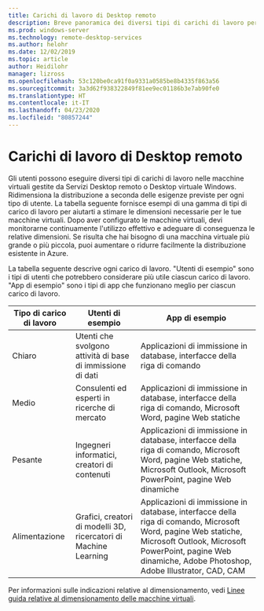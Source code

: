 ```yaml
---
title: Carichi di lavoro di Desktop remoto
description: Breve panoramica dei diversi tipi di carichi di lavoro per le macchine virtuali gestite da Desktop remoto.
ms.prod: windows-server
ms.technology: remote-desktop-services
ms.author: helohr
ms.date: 12/02/2019
ms.topic: article
author: Heidilohr
manager: lizross
ms.openlocfilehash: 53c120be0ca91f0a9331a0585be8b4335f863a56
ms.sourcegitcommit: 3a3d62f938322849f81ee9ec01186b3e7ab90fe0
ms.translationtype: HT
ms.contentlocale: it-IT
ms.lasthandoff: 04/23/2020
ms.locfileid: "80857244"
---
```

# <a name="remote-desktop-workloads"></a>Carichi di lavoro di Desktop remoto

Gli utenti possono eseguire diversi tipi di carichi di lavoro nelle macchine virtuali gestite da Servizi Desktop remoto o Desktop virtuale Windows. Ridimensiona la distribuzione a seconda delle esigenze previste per ogni tipo di utente. La tabella seguente fornisce esempi di una gamma di tipi di carico di lavoro per aiutarti a stimare le dimensioni necessarie per le tue macchine virtuali. Dopo aver configurato le macchine virtuali, devi monitorarne continuamente l'utilizzo effettivo e adeguare di conseguenza le relative dimensioni. Se risulta che hai bisogno di una macchina virtuale più grande o più piccola, puoi aumentare o ridurre facilmente la distribuzione esistente in Azure.

La tabella seguente descrive ogni carico di lavoro. "Utenti di esempio" sono i tipi di utenti che potrebbero considerare più utile ciascun carico di lavoro. "App di esempio" sono i tipi di app che funzionano meglio per ciascun carico di lavoro.

| Tipo di carico di lavoro | Utenti di esempio | App di esempio |
| --- | --- | --- |
| Chiaro | Utenti che svolgono attività di base di immissione di dati | Applicazioni di immissione in database, interfacce della riga di comando |
| Medio | Consulenti ed esperti in ricerche di mercato | Applicazioni di immissione in database, interfacce della riga di comando, Microsoft Word, pagine Web statiche |
| Pesante | Ingegneri informatici, creatori di contenuti | Applicazioni di immissione in database, interfacce della riga di comando, Microsoft Word, pagine Web statiche, Microsoft Outlook, Microsoft PowerPoint, pagine Web dinamiche |
| Alimentazione | Grafici, creatori di modelli 3D, ricercatori di Machine Learning | Applicazioni di immissione in database, interfacce della riga di comando, Microsoft Word, pagine Web statiche, Microsoft Outlook, Microsoft PowerPoint, pagine Web dinamiche, Adobe Photoshop, Adobe Illustrator, CAD, CAM |

Per informazioni sulle indicazioni relative al dimensionamento, vedi [Linee guida relative al dimensionamento delle macchine virtuali](virtual-machine-recs.md).
